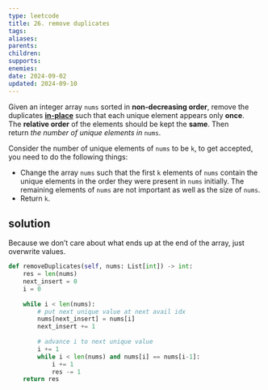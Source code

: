 ```yaml
---
type: leetcode
title: 26. remove duplicates
tags: 
aliases: 
parents: 
children: 
supports: 
enemies: 
date: 2024-09-02
updated: 2024-09-10
---
```


Given an integer array `nums` sorted in **non-decreasing order**, remove the duplicates [**in-place**](https://en.wikipedia.org/wiki/In-place_algorithm) such that each unique element appears only **once**. The **relative order** of the elements should be kept the **same**. Then return _the number of unique elements in_ `nums`.

Consider the number of unique elements of `nums` to be `k`, to get accepted, you need to do the following things:

- Change the array `nums` such that the first `k` elements of `nums` contain the unique elements in the order they were present in `nums` initially. The remaining elements of `nums` are not important as well as the size of `nums`.
- Return `k`.

## solution

Because we don’t care about what ends up at the end of the array, just overwrite values.

```python
def removeDuplicates(self, nums: List[int]) -> int:
	res = len(nums)
	next_insert = 0
	i = 0
	  
	while i < len(nums):
		# put next unique value at next avail idx
		nums[next_insert] = nums[i]
		next_insert += 1
	  
		# advance i to next unique value
		i += 1
		while i < len(nums) and nums[i] == nums[i-1]:
			i += 1
			res -= 1
	return res
```
